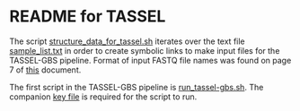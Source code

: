 # README for TASSEL

The script [structure_data_for_tassel.sh](structure_data_for_tassel.sh) iterates over the text file [sample_list.txt](sample_list.txt) in order to create symbolic links to make input files for the TASSEL-GBS pipeline. Format of input FASTQ file names was found on page 7 of [this](https://bytebucket.org/tasseladmin/tassel-5-source/wiki/docs/TasselPipelineGBS.pdf?rev=83ef75788923c481849e52272182800d066d6651) document.

The first script in the TASSEL-GBS pipeline is [run_tassel-gbs.sh](run_tassel-gbs.sh). The companion [key file](key_file.txt) is required for the script to run.

